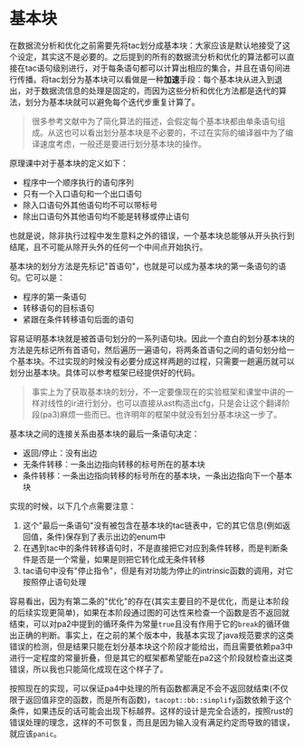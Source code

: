# 基本块

在数据流分析和优化之前需要先将tac划分成基本块：大家应该是默认地接受了这个设定，其实这不是必要的。之后提到的所有的数据流分析和优化的算法都可以直接在tac语句级别进行，对于每条语句都可以计算出相应的集合，并且在语句间进行传播。将tac划分为基本块可以看做是一种**加速**手段：每个基本块从进入到退出，对于数据流信息的处理是固定的，而因为这些分析和优化方法都是迭代的算法，划分为基本块就可以避免每个迭代步重复计算了。

> 很多参考文献中为了简化算法的描述，会假定每个基本块都由单条语句组成。从这也可以看出划分基本块是不必要的，不过在实际的编译器中为了编译速度考虑，一般还是要进行划分基本块的操作。

原理课中对于基本块的定义如下：

- 程序中一个顺序执行的语句序列
- 只有一个入口语句和一个出口语句
- 除入口语句外其他语句均不可以带标号
- 除出口语句外其他语句均不能是转移或停止语句

也就是说，除非执行过程中发生意料之外的错误，一个基本块总能够从开头执行到结尾，且不可能从除开头外的任何一个中间点开始执行。

基本块的划分方法是先标记"首语句"，也就是可以成为基本块的第一条语句的语句。它可以是：

- 程序的第一条语句
- 转移语句的目标语句
- 紧跟在条件转移语句后面的语句

容易证明基本块就是被首语句划分的一系列语句块。因此一个直白的划分基本块的方法是先标记所有首语句，然后遍历一遍语句，将两条首语句之间的语句划分给一个基本块。不过实现的时候没有必要分成这样两趟的过程，只需要一趟遍历就可以划分出基本块。具体可以参考框架已经提供好的代码。

> 事实上为了获取基本块的划分，不一定要像现在的实验框架和课堂中讲的一样对线性的ir进行划分，也可以直接从ast构造出cfg，只是会让这个翻译阶段(pa3)麻烦一些而已。也许明年的框架中就没有划分基本块这一步了。

基本块之间的连接关系由基本块的最后一条语句决定：

- 返回/停止：没有出边
- 无条件转移：一条出边指向转移的标号所在的基本块
- 条件转移：一条出边指向转移的标号所在的基本块，一条出边指向下一个基本块

实现的时候，以下几个点需要注意：

1. 这个"最后一条语句"没有被包含在基本块的tac链表中，它的其它信息(例如返回值，条件)保存到了表示出边的enum中
2. 在遇到tac中的条件转移语句时，不是直接把它对应到条件转移，而是判断条件是否是一个常量，如果是则把它转化成无条件转移
3. tac语句中没有"停止指令"，但是有对功能为停止的intrinsic函数的调用，对它按照停止语句处理

容易看出，因为有第二条的"优化"的存在(其实主要目的不是优化，而是让本阶段的后续实现更简单)，如果在本阶段通过图的可达性来检查一个函数是否不返回就结束，可以对pa2中提到的循环条件为常量`true`且没有作用于它的`break`的循环做出正确的判断。事实上，在之前的某个版本中，我基本实现了java规范要求的这类错误的检测，但是结果只能在划分基本块这个阶段才能给出，而且需要依赖pa3中进行一定程度的常量折叠，但是其它的框架都希望能在pa2这个阶段就检查出这类错误，所以我也只能简化成现在这个样子了。

按照现在的实现，可以保证pa4中处理的所有函数都满足不会不返回就结束(不仅限于返回值非空的函数，而是所有函数)，`tacopt::bb::simplify`函数依赖于这个条件，如果违反的话可能会出现下标越界。这样的设计是完全合适的，按照rust的错误处理的理念，这样的不可恢复，而且是因为输入没有满足约定而导致的错误，就应该`panic`。